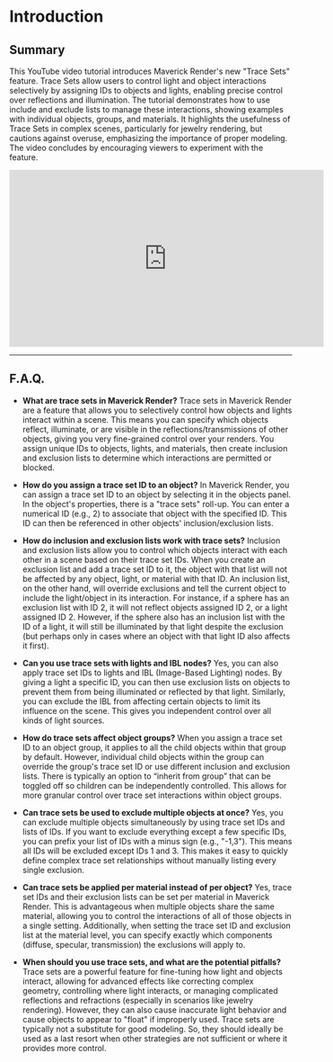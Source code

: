 # Introduction

## Summary

This YouTube video tutorial introduces Maverick Render's new "Trace Sets" feature. Trace Sets allow users to control light and object interactions selectively by assigning IDs to objects and lights, enabling precise control over reflections and illumination. The tutorial demonstrates how to use include and exclude lists to manage these interactions, showing examples with individual objects, groups, and materials. It highlights the usefulness of Trace Sets in complex scenes, particularly for jewelry rendering, but cautions against overuse, emphasizing the importance of proper modeling. The video concludes by encouraging viewers to experiment with the feature.

<iframe width="560" height="315" src="https://www.youtube.com/embed/6feQaUEsE5E?si=FlKrPtobyb4aJDMx" title="YouTube video player" frameborder="0" allow="accelerometer; autoplay; clipboard-write; encrypted-media; gyroscope; picture-in-picture; web-share" referrerpolicy="strict-origin-when-cross-origin" allowfullscreen></iframe>

---

## F.A.Q.

- **What are trace sets in Maverick Render?**
Trace sets in Maverick Render are a feature that allows you to selectively control how objects and lights interact within a scene. This means you can specify which objects reflect, illuminate, or are visible in the reflections/transmissions of other objects, giving you very fine-grained control over your renders. You assign unique IDs to objects, lights, and materials, then create inclusion and exclusion lists to determine which interactions are permitted or blocked.

- **How do you assign a trace set ID to an object?**
In Maverick Render, you can assign a trace set ID to an object by selecting it in the objects panel. In the object's properties, there is a "trace sets" roll-up. You can enter a numerical ID (e.g., 2) to associate that object with the specified ID. This ID can then be referenced in other objects' inclusion/exclusion lists.

- **How do inclusion and exclusion lists work with trace sets?**
Inclusion and exclusion lists allow you to control which objects interact with each other in a scene based on their trace set IDs. When you create an exclusion list and add a trace set ID to it, the object with that list will not be affected by any object, light, or material with that ID. An inclusion list, on the other hand, will override exclusions and tell the current object to include the light/object in its interaction. For instance, if a sphere has an exclusion list with ID 2, it will not reflect objects assigned ID 2, or a light assigned ID 2. However, if the sphere also has an inclusion list with the ID of a light, it will still be illuminated by that light despite the exclusion (but perhaps only in cases where an object with that light ID also affects it first).

- **Can you use trace sets with lights and IBL nodes?**
Yes, you can also apply trace set IDs to lights and IBL (Image-Based Lighting) nodes. By giving a light a specific ID, you can then use exclusion lists on objects to prevent them from being illuminated or reflected by that light. Similarly, you can exclude the IBL from affecting certain objects to limit its influence on the scene. This gives you independent control over all kinds of light sources.

- **How do trace sets affect object groups?**
When you assign a trace set ID to an object group, it applies to all the child objects within that group by default. However, individual child objects within the group can override the group's trace set ID or use different inclusion and exclusion lists. There is typically an option to “inherit from group” that can be toggled off so children can be independently controlled. This allows for more granular control over trace set interactions within object groups.

- **Can trace sets be used to exclude multiple objects at once?**
Yes, you can exclude multiple objects simultaneously by using trace set IDs and lists of IDs. If you want to exclude everything except a few specific IDs, you can prefix your list of IDs with a minus sign (e.g., "-1,3"). This means all IDs will be excluded except IDs 1 and 3. This makes it easy to quickly define complex trace set relationships without manually listing every single exclusion.

- **Can trace sets be applied per material instead of per object?**
Yes, trace set IDs and their exclusion lists can be set per material in Maverick Render. This is advantageous when multiple objects share the same material, allowing you to control the interactions of all of those objects in a single setting. Additionally, when setting the trace set ID and exclusion list at the material level, you can specify exactly which components (diffuse, specular, transmission) the exclusions will apply to.

- **When should you use trace sets, and what are the potential pitfalls?**
Trace sets are a powerful feature for fine-tuning how light and objects interact, allowing for advanced effects like correcting complex geometry, controlling where light interacts, or managing complicated reflections and refractions (especially in scenarios like jewelry rendering). However, they can also cause inaccurate light behavior and cause objects to appear to "float" if improperly used. Trace sets are typically not a substitute for good modeling. So, they should ideally be used as a last resort when other strategies are not sufficient or where it provides more control.